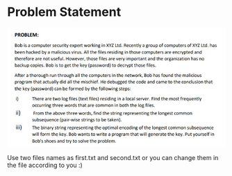 # Problem Statement


<img src="https://github.com/grpnpraveen/Huffman_Coding_and_Longest_common_subsequence-/blob/main/problem_statement.jpg">



Use two files names as first.txt and second.txt or you can change them in the file according to you  :)

